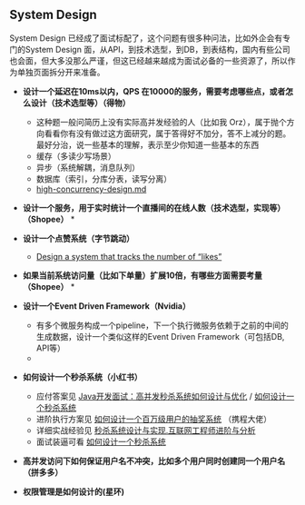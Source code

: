 ## System Design

System Design 已经成了面试标配了，这个问题有很多种问法，比如外企会有专门的System Design 面，从API，到技术选型，到DB，到表结构，国内有些公司也会面，但大多没那么严谨，但这已经越来越成为面试必备的一些资源了，所以作为单独页面拆分开来准备。



* **设计一个延迟在10ms以内，QPS 在10000的服务，需要考虑哪些点，或者怎么设计（技术选型等）（得物）**
  * 这种题一般问简历上没有实际高并发经验的人（比如我 Orz），属于抛个方向看看你有没有做过这方面研究，属于答得好不加分，答不上减分的题。最好分治，说一些基本的理解，表示至少你知道一些基本的东西
  * 缓存（多读少写场景）
  * 异步（系统解耦，消息队列）
  * 数据库（索引，分库分表，读写分离）
  * [high-concurrency-design.md](https://github.com/doocs/advanced-java/blob/main/docs/high-concurrency/high-concurrency-design.md)



* **设计一个服务，用于实时统计一个直播间的在线人数（技术选型，实现等）（Shopee）**
  * 
    
* **设计一个点赞系统（字节跳动）**
  * [Design a system that tracks the number of “likes”](https://medium.com/@morefree7/design-a-system-that-tracks-the-number-of-likes-ea69fdb41cf2)



* **如果当前系统访问量（比如下单量）扩展10倍，有哪些方面需要考量（Shopee）**
  * 



* **设计一个Event Driven Framework（Nvidia）**

  * 有多个微服务构成一个pipeline，下一个执行微服务依赖于之前的中间的生成数据，设计一个类似这样的Event Driven Framework（可包括DB, API等）
  * 

  

  

* **如何设计一个秒杀系统（小红书）**

  * 应付答案见 [Java开发面试：高并发秒杀系统如何设计与优化](https://blog.csdn.net/CSDN_Terence/article/details/77744042) / [如何设计一个秒杀系统](https://blog.csdn.net/suifeng3051/article/details/52607544)
  * 进阶执行方案见 [如何设计一个百万级用户的抽奖系统](https://note.youdao.com/ynoteshare1/index.html?id=5c04dccbffd0b6fc511dc920e6be12e3&type=note) （携程大佬）
  * 详细实战经验见 [秒杀系统设计与实现.互联网工程师进阶与分析](https://github.com/qiurunze123/miaosha)
  * 面试装逼可看 [如何设计一个秒杀系统](https://time.geekbang.org/column/article/40153) 



* **高并发访问下如何保证用户名不冲突，比如多个用户同时创建同一个用户名（拼多多）** 



* **权限管理是如何设计的(星环)**  
